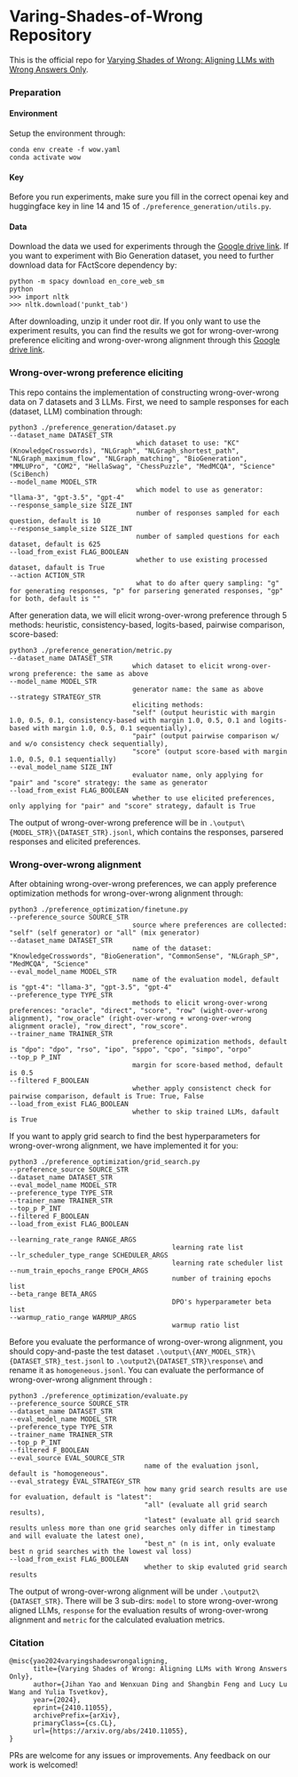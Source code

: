 # Varing-Shades-of-Wrong Repository

This is the official repo for [Varying Shades of Wrong: Aligning LLMs with Wrong Answers Only](https://arxiv.org/abs/2410.11055).

### Preparation
#### Environment
Setup the environment through:
```
conda env create -f wow.yaml
conda activate wow
```
#### Key
Before you run experiments, make sure you fill in the correct openai key and huggingface key in line 14 and 15 of `./preference_generation/utils.py`.

#### Data
Download the data we used for experiments through the [Google drive link](https://drive.google.com/file/d/1VPkqxG09vsWXlbvkN3wps5D_bnndXQY1/view?usp=drive_link). If you want to experiment with Bio Generation dataset, you need to further download data for FActScore dependency by:
```
python -m spacy download en_core_web_sm
python
>>> import nltk
>>> nltk.download('punkt_tab')
```
After downloading, unzip it under root dir. If you only want to use the experiment results, you can find the results we got for wrong-over-wrong preference eliciting and wrong-over-wrong alignment through this [Google drive link](https://drive.google.com/file/d/1S_OBn_6YYUQlPu1qDTxajQPweGiJio44/view?usp=drive_link).

### Wrong-over-wrong preference eliciting

This repo contains the implementation of constructing wrong-over-wrong data on 7 datasets and 3 LLMs. First, we need to sample responses for each (dataset, LLM) combination through:

```
python3 ./preference_generation/dataset.py
--dataset_name DATASET_STR
                                which dataset to use: "KC" (KnowledgeCrosswords), "NLGraph", "NLGraph_shortest_path", "NLGraph_maximum_flow", "NLGraph_matching", "BioGeneration", "MMLUPro", "COM2", "HellaSwag", "ChessPuzzle", "MedMCQA", "Science" (SciBench)
--model_name MODEL_STR
                                which model to use as generator: "llama-3", "gpt-3.5", "gpt-4"
--response_sample_size SIZE_INT
                                number of responses sampled for each question, default is 10
--response_sample_size SIZE_INT
                                number of sampled questions for each dataset, default is 625
--load_from_exist FLAG_BOOLEAN
                                whether to use existing processed dataset, dafault is True
--action ACTION_STR
                                what to do after query sampling: "g" for generating responses, "p" for parsering generated responses, "gp" for both, default is ""
```
After generation data, we will elicit wrong-over-wrong preference through 5 methods: heuristic, consistency-based, logits-based, pairwise comparison, score-based:
```
python3 ./preference_generation/metric.py
--dataset_name DATASET_STR
                               which dataset to elicit wrong-over-wrong preference: the same as above
--model_name MODEL_STR
                               generator name: the same as above
--strategy STRATEGY_STR
                               eliciting methods: 
                               "self" (output heuristic with margin 1.0, 0.5, 0.1, consistency-based with margin 1.0, 0.5, 0.1 and logits-based with margin 1.0, 0.5, 0.1 sequentially), 
                               "pair" (output pairwise comparison w/ and w/o consistency check sequentially), 
                               "score" (output score-based with margin 1.0, 0.5, 0.1 sequentially)
--eval_model_name SIZE_INT
                               evaluator name, only applying for "pair" and "score" strategy: the same as generator
--load_from_exist FLAG_BOOLEAN
                               whether to use elicited preferences, only applying for "pair" and "score" strategy, dafault is True
```
The output of wrong-over-wrong preference will be in `.\output\{MODEL_STR}\{DATASET_STR}.jsonl`, which contains the responses, parsered responses and elicited preferences.
### Wrong-over-wrong alignment
After obtaining wrong-over-wrong preferences, we can apply preference optimization methods for wrong-over-wrong alignment through:
```
python3 ./preference_optimization/finetune.py
--preference_source SOURCE_STR
                               source where preferences are collected: "self" (self generator) or "all" (mix generator)
--dataset_name DATASET_STR
                               name of the dataset: "KnowledgeCrosswords", "BioGeneration", "CommonSense", "NLGraph_SP", "MedMCQA", "Science"
--eval_model_name MODEL_STR
                               name of the evaluation model, default is "gpt-4": "llama-3", "gpt-3.5", "gpt-4"
--preference_type TYPE_STR
                               methods to elicit wrong-over-wrong preferences: "oracle", "direct", "score", "row" (wight-over-wrong alignment), "row_oracle" (right-over-wrong + wrong-over-wrong alignment oracle), "row_direct", "row_score".
--trainer_name TRAINER_STR 
                               preference opimization methods, default is "dpo": "dpo", "rso", "ipo", "sppo", "cpo", "simpo", "orpo"
--top_p P_INT
                               margin for score-based method, default is 0.5
--filtered F_BOOLEAN
                               whether apply consistenct check for pairwise comparison, default is True: True, False
--load_from_exist FLAG_BOOLEAN
                               whether to skip trained LLMs, dafault is True
```
If you want to apply grid search to find the best hyperparameters for wrong-over-wrong alignment, we have implemented it for you:
```
python3 ./preference_optimization/grid_search.py
--preference_source SOURCE_STR
--dataset_name DATASET_STR
--eval_model_name MODEL_STR
--preference_type TYPE_STR
--trainer_name TRAINER_STR 
--top_p P_INT
--filtered F_BOOLEAN
--load_from_exist FLAG_BOOLEAN

--learning_rate_range RANGE_ARGS
                                         learning rate list
--lr_scheduler_type_range SCHEDULER_ARGS
                                         learning rate scheduler list
--num_train_epochs_range EPOCH_ARGS
                                         number of training epochs list
--beta_range BETA_ARGS
                                         DPO's hyperparameter beta list
--warmup_ratio_range WARMUP_ARGS
                                         warmup ratio list
```
Before you evaluate the performance of wrong-over-wrong alignment, you should copy-and-paste the test dataset `.\output\{ANY_MODEL_STR}\{DATASET_STR}_test.jsonl` to `.\output2\{DATASET_STR}\response\` and rename it as `homogeneous.jsonl`. You can evaluate the performance of wrong-over-wrong alignment through :
```
python3 ./preference_optimization/evaluate.py
--preference_source SOURCE_STR
--dataset_name DATASET_STR
--eval_model_name MODEL_STR
--preference_type TYPE_STR
--trainer_name TRAINER_STR 
--top_p P_INT
--filtered F_BOOLEAN
--eval_source EVAL_SOURCE_STR
                                  name of the evaluation jsonl, default is "homogeneous".
--eval_strategy EVAL_STRATEGY_STR
                                  how many grid search results are use for evaluation, default is "latest": 
                                  "all" (evaluate all grid search results), 
                                  "latest" (evaluate all grid search results unless more than one grid searches only differ in timestamp and will evaluate the latest one), 
                                  "best_n" (n is int, only evaluate best n grid searches with the lowest val loss)
--load_from_exist FLAG_BOOLEAN
                                  whether to skip evaluted grid search results
```
The output of wrong-over-wrong alignment will be under `.\output2\{DATASET_STR}`. There will be 3 sub-dirs: `model` to store wrong-over-wrong aligned LLMs, `response` for the evaluation results of wrong-over-wrong alignment and `metric` for the calculated evaluation metrics.
### Citation
```
@misc{yao2024varyingshadeswrongaligning,
      title={Varying Shades of Wrong: Aligning LLMs with Wrong Answers Only}, 
      author={Jihan Yao and Wenxuan Ding and Shangbin Feng and Lucy Lu Wang and Yulia Tsvetkov},
      year={2024},
      eprint={2410.11055},
      archivePrefix={arXiv},
      primaryClass={cs.CL},
      url={https://arxiv.org/abs/2410.11055}, 
}
```

PRs are welcome for any issues or improvements. Any feedback on our work is welcomed!